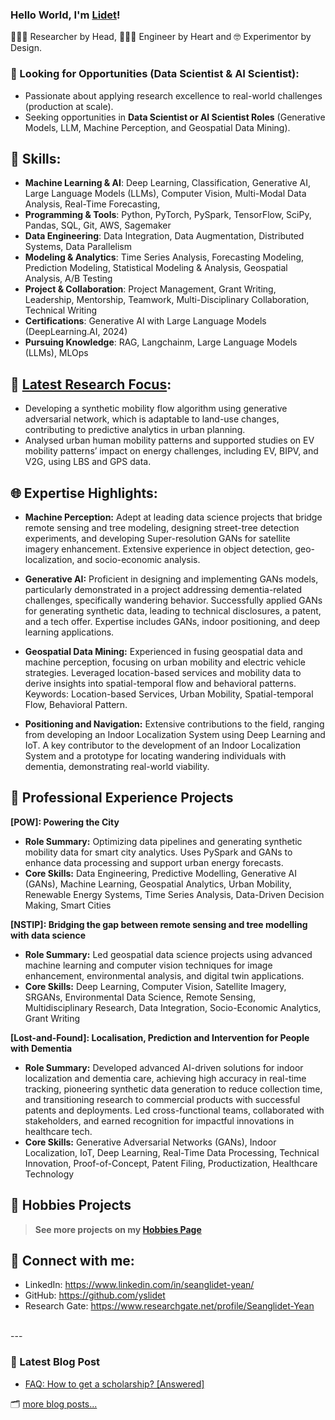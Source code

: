 ### Hello World, I'm [Lidet](https://www.linkedin.com/in/seanglidet-yean/)!

<!--[![Website](https://img.shields.io/website?label=codeSTACKr.com&style=for-the-badge&url=https%3A%2F%2Fcodestackr.com)](https://codestackr.com)
[![Twitter Follow](https://img.shields.io/twitter/follow/codeSTACKr?color=1DA1F2&logo=twitter&style=for-the-badge)](https://twitter.com/intent/follow?original_referer=https%3A%2F%2Fgithub.com%2FcodeSTACKr&screen_name=codeSTACKr)-->

 👩🏻‍🔬 Researcher by Head,  👩🏻‍💻 Engineer by Heart and 🤓 Experimentor by Design.

### 💼 Looking for Opportunities (Data Scientist & AI Scientist):
- Passionate about applying research excellence to real-world challenges (production at scale).
- Seeking opportunities in **Data Scientist or AI Scientist Roles** (Generative Models, LLM, Machine Perception, and Geospatial Data Mining).

## 🚀 Skills:
-	**Machine Learning & AI**: Deep Learning, Classification, Generative AI, Large Language Models (LLMs), Computer Vision, Multi-Modal Data Analysis, Real-Time Forecasting,
-	**Programming & Tools**: Python, PyTorch, PySpark, TensorFlow, SciPy, Pandas, SQL, Git, AWS, Sagemaker
-	**Data Engineering**: Data Integration, Data Augmentation, Distributed Systems, Data Parallelism
-	**Modeling & Analytics**: Time Series Analysis, Forecasting Modeling, Prediction Modeling, Statistical Modeling & Analysis, Geospatial Analysis, A/B Testing
-	**Project & Collaboration**: Project Management, Grant Writing, Leadership, Mentorship, Teamwork, Multi-Disciplinary Collaboration, Technical Writing
-	**Certifications**: Generative AI with Large Language Models (DeepLearning.AI, 2024)
-	**Pursuing Knowledge**: RAG, Langchainm, Large Language Models (LLMs), MLOps


##  🔬 [Latest Research Focus](https://fcl.ethz.ch/people/researchers/seanglidet-yean.html?fbclid=IwAR1wDjPe69UlKY8F9w44ZVuqZS2nfffaCWjzf_Ru1_YGR4FtFBkZjH9XZtE):
- Developing a synthetic mobility flow algorithm using generative adversarial network, which is adaptable to land-use changes, contributing to predictive analytics in urban planning.
- Analysed urban human mobility patterns and supported studies on EV mobility patterns’ impact on energy challenges, including EV, BIPV, and V2G, using LBS and GPS data.

## 🌐 Expertise Highlights:

- **Machine Perception:** Adept at leading data science projects that bridge remote sensing and tree modeling, designing street-tree detection experiments, and developing Super-resolution GANs for satellite imagery enhancement. Extensive experience in object detection, geo-localization, and socio-economic analysis.

- **Generative AI:** Proficient in designing and implementing GANs models, particularly demonstrated in a project addressing dementia-related challenges, specifically wandering behavior. Successfully applied GANs for generating synthetic data, leading to technical disclosures, a patent, and a tech offer. Expertise includes GANs, indoor positioning, and deep learning applications.

- **Geospatial Data Mining:** Experienced in fusing geospatial data and machine perception, focusing on urban mobility and electric vehicle strategies. Leveraged location-based services and mobility data to derive insights into spatial-temporal flow and behavioral patterns. Keywords: Location-based Services, Urban Mobility, Spatial-temporal Flow, Behavioral Pattern.

- **Positioning and Navigation:** Extensive contributions to the field, ranging from developing an Indoor Localization System using Deep Learning and IoT. A key contributor to the development of an Indoor Localization System and a prototype for locating wandering individuals with dementia, demonstrating real-world viability.

## 📂 Professional Experience Projects
**[POW]: Powering the City**
- **Role Summary:** Optimizing data pipelines and generating synthetic mobility data for smart city analytics. Uses PySpark and GANs to enhance data processing and support urban energy forecasts.
- **Core Skills:** Data Engineering, Predictive Modelling, Generative AI (GANs), Machine Learning, Geospatial Analytics, Urban Mobility, Renewable Energy Systems, Time Series Analysis, Data-Driven Decision Making, Smart Cities

**[NSTIP]: Bridging the gap between remote sensing and tree modelling with data science**
- **Role Summary:** Led geospatial data science projects using advanced machine learning and computer vision techniques for image enhancement, environmental analysis, and digital twin applications.
- **Core Skills:** Deep Learning, Computer Vision, Satellite Imagery, SRGANs, Environmental Data Science, Remote Sensing, Multidisciplinary Research, Data Integration, Socio-Economic Analytics, Grant Writing 

**[Lost-and-Found]: Localisation, Prediction and Intervention for People with Dementia**
- **Role Summary:** Developed advanced AI-driven solutions for indoor localization and dementia care, achieving high accuracy in real-time tracking, pioneering synthetic data generation to reduce collection time, and transitioning research to commercial products with successful patents and deployments. Led cross-functional teams, collaborated with stakeholders, and earned recognition for impactful innovations in healthcare tech.
- **Core Skills:** Generative Adversarial Networks (GANs), Indoor Localization, IoT, Deep Learning, Real-Time Data Processing, Technical Innovation, Proof-of-Concept, Patent Filing, Productization, Healthcare Technology


## 🎨 Hobbies Projects
> **See more projects on my [Hobbies Page](doc_hobbies/main_hobbies.md)**

## 💬 Connect with me:
- LinkedIn: https://www.linkedin.com/in/seanglidet-yean/
- GitHub: https://github.com/yslidet 
- Research Gate: https://www.researchgate.net/profile/Seanglidet-Yean



<br />
---

### 📇 Latest Blog Post

<!-- BLOG-POST-LIST:START -->
- [FAQ: How to get a scholarship? [Answered]](https://lidetys.medium.com/faq-how-to-get-a-scholarship-answered-55f273ba52f7?source=rss-10bc395427ba------2)
<!-- BLOG-POST-LIST:END -->

🗂 [more blog posts...](https://lidetys.medium.com)

<!--
<details>
  <summary>GitHub Stats</summary>

  <img align="left" alt="codeSTACKr's GitHub Stats" src="https://github-readme-stats.codestackr.vercel.app/api?username=yslidet&show_icons=true&hide_border=true" />

</details>
-->
